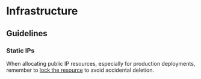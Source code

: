 # Infrastructure

## Guidelines

### Static IPs

When allocating public IP resources, especially for production deployments, remember to
[lock the resource](https://docs.microsoft.com/en-us/azure/azure-resource-manager/resource-group-lock-resources)
to avoid accidental deletion.
